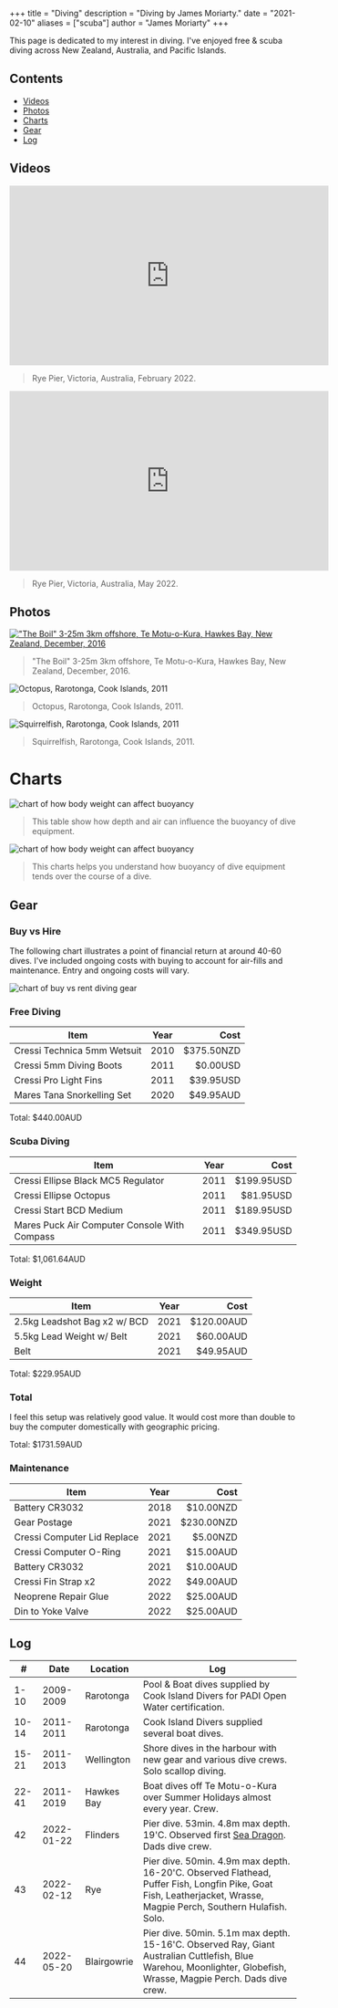 +++
title = "Diving"
description = "Diving by James Moriarty."
date = "2021-02-10"
aliases = ["scuba"]
author = "James Moriarty"
+++

This page is dedicated to my interest in diving. I've enjoyed free & scuba diving across New Zealand, Australia, and Pacific Islands.

## Contents

- [Videos](#videos)
- [Photos](#photos)
- [Charts](#charts)
- [Gear](#gear)
- [Log](#log)

## Videos

<iframe width="560" height="315" src="https://www.youtube.com/embed/1h1F-erbc6I" title="YouTube video player" frameborder="0" allow="accelerometer; autoplay; clipboard-write; encrypted-media; gyroscope; picture-in-picture" allowfullscreen></iframe>

> Rye Pier, Victoria, Australia, February 2022.

<iframe width="560" height="315" src="https://www.youtube.com/embed/iWhEc-4uS0w" title="YouTube video player" frameborder="0" allow="accelerometer; autoplay; clipboard-write; encrypted-media; gyroscope; picture-in-picture" allowfullscreen></iframe>

> Rye Pier, Victoria, Australia, May 2022.

## Photos

[!["The Boil" 3-25m 3km offshore, Te Motu-o-Kura, Hawkes Bay, New Zealand, December, 2016](/images/diving-hawkes-bay.jpg)](/images/diving-hawkes-bay.jpg)
> "The Boil" 3-25m 3km offshore, Te Motu-o-Kura, Hawkes Bay, New Zealand, December, 2016.

![Octopus, Rarotonga, Cook Islands, 2011](/images/diving-raro-two.jpg)
> Octopus, Rarotonga, Cook Islands, 2011.

![Squirrelfish, Rarotonga, Cook Islands, 2011](/images/diving-raro-one.jpg)
> Squirrelfish, Rarotonga, Cook Islands, 2011.

# Charts

![chart of how body weight can affect buoyancy](/images/diving-weight-chart.png)
<!-- https://docs.google.com/spreadsheets/d/1C2rqTgVQtI3MDU07MTn6Gdh2Mem0eHJZrKK6c7WySC8/edit#gid=0 -->
> This table show how depth and air can influence the buoyancy of dive equipment.

![chart of how body weight can affect buoyancy](/images/diving-weight-chart2.png)
<!-- https://docs.google.com/spreadsheets/d/1C2rqTgVQtI3MDU07MTn6Gdh2Mem0eHJZrKK6c7WySC8/edit#gid=0 -->
> This charts helps you understand how buoyancy of dive equipment tends over the course of a dive.

## Gear

### Buy vs Hire

The following chart illustrates a point of financial return at around 40-60 dives. I've included ongoing costs with buying to account for air-fills and maintenance. Entry and ongoing costs will vary.

![chart of buy vs rent diving gear](/images/diving-buy-vs-rent.png)
<!-- https://docs.google.com/spreadsheets/d/1E23-dx8wTP8lgVMjgnoQr25T7yJ6pzLWsETzZ5nkSck/edit#gid=0 -->

### Free Diving

| Item                         | Year | Cost       |
| ---------------------------- |:----:| ----------:|
| Cressi Technica 5mm Wetsuit  | 2010 | $375.50NZD |
| Cressi 5mm Diving Boots      | 2011 |   $0.00USD |
| Cressi Pro Light Fins        | 2011 |  $39.95USD |
| Mares Tana Snorkelling Set   | 2020 |  $49.95AUD |

Total: $440.00AUD

### Scuba Diving

| Item                                         | Year | Cost       |
| -------------------------------------------- |:----:| ----------:|
| Cressi Ellipse Black MC5 Regulator           | 2011 | $199.95USD |
| Cressi Ellipse Octopus                       | 2011 |  $81.95USD |
| Cressi Start BCD Medium                      | 2011 | $189.95USD |
| Mares Puck Air Computer Console With Compass | 2011 | $349.95USD |

Total: $1,061.64AUD

### Weight

| Item                         | Year | Cost       |
| -----------------------------|:----:| ----------:|
| 2.5kg Leadshot Bag x2 w/ BCD | 2021 | $120.00AUD |
| 5.5kg Lead Weight w/ Belt    | 2021 |  $60.00AUD |
| Belt                         | 2021 |  $49.95AUD |

Total: $229.95AUD

### Total

I feel this setup was relatively good value. It would cost more than double to buy the computer domestically with geographic pricing.

Total: $1731.59AUD

### Maintenance

| Item                         | Year | Cost       |
| -----------------------------|:----:| ----------:|
| Battery CR3032               | 2018 |  $10.00NZD |
| Gear Postage                 | 2021 | $230.00NZD |
| Cressi Computer Lid Replace  | 2021 |   $5.00NZD |
| Cressi Computer O-Ring       | 2021 |  $15.00AUD |
| Battery CR3032               | 2021 |  $10.00AUD |
| Cressi Fin Strap x2          | 2022 |  $49.00AUD |
| Neoprene Repair Glue         | 2022 |  $25.00AUD |
| Din to Yoke Valve            | 2022 |  $25.00AUD |

## Log

| #     | Date      | Location   | Log |
| ----- | --------- | ---------- | --- |
| 1-10  | 2009-2009  | Rarotonga  | Pool & Boat dives supplied by Cook Island Divers for PADI Open Water certification. |
| 10-14 | 2011-2011  | Rarotonga  | Cook Island Divers supplied several boat dives. |
| 15-21 | 2011-2013  | Wellington | Shore dives in the harbour with new gear and various dive crews. Solo scallop diving. |
| 22-41 | 2011-2019  | Hawkes Bay | Boat dives off Te Motu-o-Kura over Summer Holidays almost every year. Crew. |
| 42    | 2022-01-22 | Flinders   | Pier dive. 53min. 4.8m max depth. 19'C. Observed first [Sea Dragon](https://en.wikipedia.org/wiki/Common_seadragon). Dads dive crew. |
| 43    | 2022-02-12 | Rye        | Pier dive. 50min. 4.9m max depth. 16-20'C. Observed Flathead, Puffer Fish, Longfin Pike, Goat Fish, Leatherjacket, Wrasse, Magpie Perch, Southern Hulafish. Solo. |
| 44    | 2022-05-20 | Blairgowrie | Pier dive. 50min. 5.1m max depth. 15-16'C. Observed Ray, Giant Australian Cuttlefish, Blue Warehou, Moonlighter, Globefish, Wrasse, Magpie Perch. Dads dive crew. |